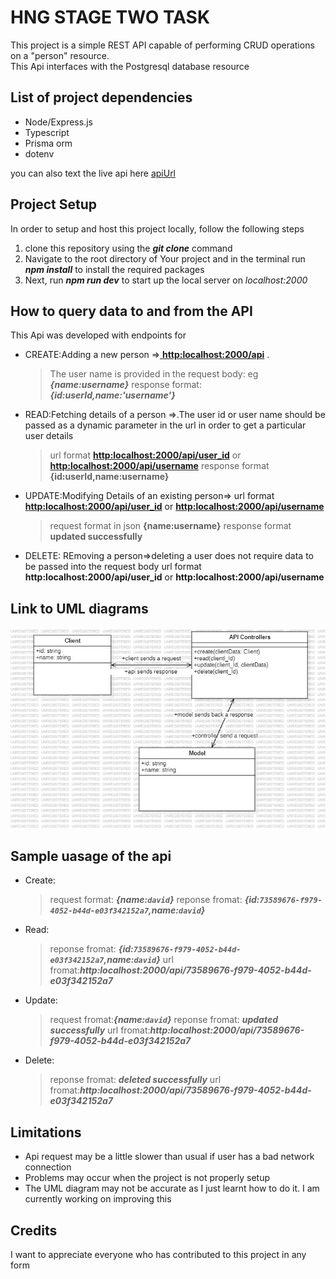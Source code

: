 # HNG STAGE TWO TASK
This project is a simple REST API capable of performing CRUD operations on a "person" resource.  
This Api interfaces with the Postgresql database resource

## List of project dependencies
* Node/Express.js
* Typescript 
* Prisma orm
* dotenv

you can also text the live api here [apiUrl]()

## Project Setup
In order to setup and host this project locally, follow the following steps  
1. clone this repository using the  ***git clone*** command
2. Navigate to the root directory of Your project and in the terminal run ***npm install*** to install the required packages
3. Next, run ***npm run dev*** to start up the local server on *localhost:2000*

## How to query data to and from the API
This Api was developed with endpoints for

* CREATE:Adding a new person =>[ **http:localhost:2000/api**]( http:localhost:2000/api) .
    > The user name is provided in the request body: eg ***{name:username}***
    > response format: ***{id:userId,name:'username'}***

* READ:Fetching details of a person =>.The user id or user name  should be passed as a dynamic parameter in the url in order to get a particular user details
    > url format [**http:localhost:2000/api/user_id**](http:localhost:2000/api/user_id) or [**http:localhost:2000/api/username**](http:localhost:2000/api/username) 
    > response format **{id:userId,name:username}**

* UPDATE:Modifying Details of an existing person=>
url format [**http:localhost:2000/api/user_id**](http:localhost:2000/api/user_id)  or [**http:localhost:2000/api/username**](http:localhost:2000/api/user_id) 
    > request format in json **{name:username}**
    > response format **updated successfully**

* DELETE: REmoving a person=>deleting a user does not require data to be passed into the request body
    url format **http:localhost:2000/api/user_id**  or **http:localhost:2000/api/username** 

## Link to UML diagrams
![uml diagram](./ClassDiagram1.jpg)

## Sample uasage of the api
* Create:
  > request format: ***{name:`david`}***
  > reponse fromat: ***{id:`73589676-f979-4052-b44d-e03f342152a7`,name:`david`}***
* Read:
    > reponse fromat: ***{id:`73589676-f979-4052-b44d-e03f342152a7`,name:`david`}***
    > url fromat:***http:localhost:2000/api/73589676-f979-4052-b44d-e03f342152a7***
* Update:
    >request fromat:***{name:`david`}***
    > reponse fromat: ***updated successfully***
    > url fromat:***http:localhost:2000/api/73589676-f979-4052-b44d-e03f342152a7***
* Delete:
    > reponse fromat: ***deleted successfully***
    > url fromat:***http:localhost:2000/api/73589676-f979-4052-b44d-e03f342152a7***

## Limitations
* Api request may be a little slower than usual if user has a bad network connection
* Problems may occur when the project is not properly setup
* The UML diagram may not be accurate as I just learnt how to do it. I am currently working on improving this

## Credits
I want to appreciate everyone who has contributed to this project in any form
    